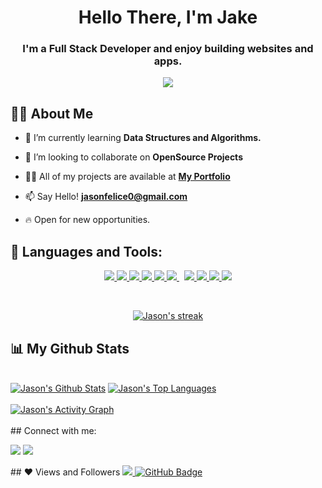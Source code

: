 <p align="left">
<h1 align="center">Hello There, I'm Jake</h1>
<h3 align="center">I'm a Full Stack Developer and enjoy building websites and apps.</h3>
</p>

<p align="center"><img  src="https://media3.giphy.com/media/f3iwJFOVOwuy7K6FFw/giphy.gif"/></p>


## 🙋‍♂️ About Me 

- 🌱 I’m currently learning **Data Structures and Algorithms.**

- 👯 I’m looking to collaborate on **OpenSource Projects**

- 👨‍💻 All of my projects are available at **[My Portfolio](https://github.com/jasonfelice?tab=repositories)**

- 📫 Say Hello! **jasonfelice0@gmail.com**

- 🔥 Open for new opportunities.

## 🚀 Languages and Tools:

<p align="center"> 
    <a href="https://reactjs.org/" target="_blank"> <img src="https://img.icons8.com/color/48/000000/react-native.png"/> </a>
    <a href="https://developer.mozilla.org/en-US/docs/Web/JavaScript" target="_blank"> <img src="https://img.icons8.com/color/48/000000/javascript.png"/> </a> 
    <a href="https://www.w3.org/html/" target="_blank"> <img src="https://img.icons8.com/color/48/000000/html-5.png"/> </a> 
    <a href="https://www.w3schools.com/css/" target="_blank"> <img src="https://img.icons8.com/color/48/000000/css3.png"/> </a> 
    <a href="https://getbootstrap.com" target="_blank"> <img src="https://img.icons8.com/color/48/000000/bootstrap.png"/> </a> 
    <a style="padding-right:8px;" href="https://nodejs.org" target="_blank"> <img src="https://img.icons8.com/color/48/000000/nodejs.png"/> </a> 
    <a href="https://git-scm.com/" target="_blank"> <img src="https://img.icons8.com/color/48/000000/git.png"/> </a> 
    <a href="https://redux.js.org" target="_blank"> <img src="https://img.icons8.com/color/48/000000/redux.png"/> </a>
    <a href="https://redux.js.org" target="_blank"> <img src="https://img.icons8.com/?size=96&id=22189&format=png"/> </a>
     <a href="https://redux.js.org" target="_blank"> <img src="https://img.icons8.com/?size=512&id=ZMFmFsekpKfY&format=png"/> </a>
</p>

<br/>

<p align="center">
    <a href="https://github.com/jasonfelice/github-readme-streak-stats">
        <img title="🔥 Get streak stats for your profile at git.io/streak-stats" alt="Jason's streak" src="https://github-readme-streak-stats.herokuapp.com/?user=jasonfelice&theme=black-ice&hide_border=true&stroke=0000&background=060A0CD0"/>
    </a>
</p>

## 📊 My Github Stats

  <br/>
    <a href="https://github.com/jasonfelice/github-readme-stats"><img alt="Jason's Github Stats" src="https://github-readme-stats.vercel.app/api?username=jasonfelice&show_icons=true&count_private=true&theme=react&hide_border=true&bg_color=0D1117" /></a>
  <a href="https://github.com/jasonfelice/github-readme-stats"><img alt="Jason's Top Languages" src="https://github-readme-stats.vercel.app/api/top-langs/?username=jasonfelice&langs_count=8&count_private=true&layout=compact&theme=react&hide_border=true&bg_color=0D1117" /></a>
<br/>
<br/>
<a href="https://github.com/jasonfelice/github-readme-activity-graph"><img alt="Jason's Activity Graph" src="https://activity-graph.herokuapp.com/graph?username=jasonfelice&bg_color=0D1117&color=5BCDEC&line=5BCDEC&point=FFFFFF&hide_border=true" /></a>
<br/>
<br/>
## Connect with me:
<p align="left">

<a href = "https://www.linkedin.com/in/jake-felice/"><img src="https://img.icons8.com/fluent/48/000000/linkedin.png"/></a>
<a href = "https://twitter.com/jasonfelice0"><img src="https://img.icons8.com/fluent/48/000000/twitter.png"/></a>

</p>
## ❤ Views and Followers
<a href="https://github.com/jasonfelice/github-profile-views-counter">
    <img src="https://komarev.com/ghpvc/?username=jasonfelice">
</a>
<a href="https://github.com/jasonfelice?tab=followers"><img src="https://img.shields.io/github/followers/jasonfelice?label=Followers&style=social" alt="GitHub Badge"></a>
